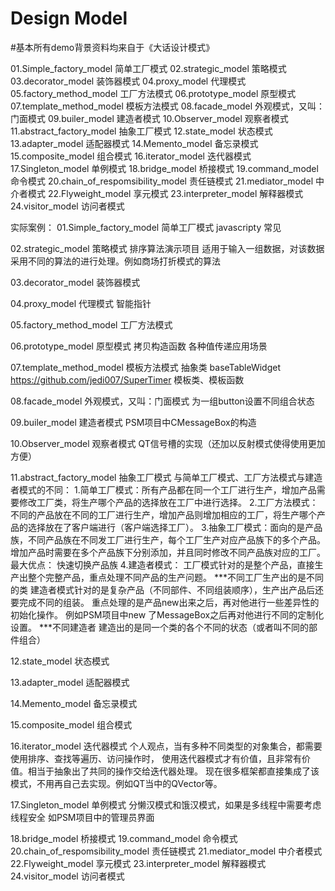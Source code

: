 # Design Model

#基本所有demo背景资料均来自于《大话设计模式》

01.Simple_factory_model           简单工厂模式
02.strategic_model                策略模式
03.decorator_model                装饰器模式
04.proxy_model                    代理模式
05.factory_method_model           工厂方法模式
06.prototype_model                原型模式
07.template_method_model          模板方法模式
08.facade_model                   外观模式，又叫：门面模式
09.builer_model                   建造者模式
10.Observer_model                 观察者模式
11.abstract_factory_model         抽象工厂模式
12.state_model                    状态模式
13.adapter_model                  适配器模式
14.Memento_model                  备忘录模式
15.composite_model                组合模式
16.iterator_model                 迭代器模式
17.Singleton_model                单例模式
18.bridge_model                   桥接模式
19.command_model                  命令模式
20.chain_of_respomsibility_model  责任链模式
21.mediator_model                 中介者模式
22.Flyweight_model                享元模式
23.interpreter_model              解释器模式
24.visitor_model                  访问者模式


实际案例：
01.Simple_factory_model  简单工厂模式
	javascripty 常见
	
02.strategic_model       策略模式
	排序算法演示项目
	适用于输入一组数据，对该数据采用不同的算法的进行处理。例如商场打折模式的算法
	
03.decorator_model       装饰器模式

04.proxy_model           代理模式
	智能指针

05.factory_method_model  工厂方法模式

06.prototype_model       原型模式
	拷贝构造函数
	各种值传递应用场景
	
07.template_method_model 模板方法模式
	抽象类
	baseTableWidget
	https://github.com/jedi007/SuperTimer
	模板类、模板函数
	
08.facade_model          外观模式，又叫：门面模式
	为一组button设置不同组合状态
	
09.builer_model          建造者模式
	PSM项目中CMessageBox的构造
	
10.Observer_model        观察者模式
	QT信号槽的实现（还加以反射模式使得使用更加方便）
	
11.abstract_factory_model 抽象工厂模式
	与简单工厂模式、工厂方法模式与建造者模式的不同：
	1.简单工厂模式：所有产品都在同一个工厂进行生产，增加产品需要修改工厂类，将生产哪个产品的选择放在工厂中进行选择。
	2.工厂方法模式：不同的产品放在不同的工厂进行生产，增加产品则增加相应的工厂，将生产哪个产品的选择放在了客户端进行（客户端选择工厂）。
	3.抽象工厂模式：面向的是产品族，不同产品族在不同发工厂进行生产，每个工厂生产对应产品族下的多个产品。
					增加产品时需要在多个产品族下分别添加，并且同时修改不同产品族对应的工厂。
					最大优点： 快速切换产品族
	4.建造者模式：  工厂模式针对的是整个产品，直接生产出整个完整产品，重点处理不同产品的生产问题。
							***不同工厂生产出的是不同的类
					建造者模式针对的是复杂产品（不同部件、不同组装顺序），生产出产品后还要完成不同的组装。
						  重点处理的是产品new出来之后，再对他进行一些差异性的初始化操作。
						  例如PSM项目中new 了MessageBox之后再对他进行不同的定制化设置。
						    ***不同建造者 建造出的是同一个类的各个不同的状态（或者叫不同的部件组合）
					
12.state_model            状态模式

13.adapter_model          适配器模式

14.Memento_model          备忘录模式

15.composite_model        组合模式

16.iterator_model         迭代器模式	
	个人观点，当有多种不同类型的对象集合，都需要使用排序、查找等遍历、访问操作时，
	使用迭代器模式才有价值，且非常有价值。相当于抽象出了共同的操作交给迭代器处理。
	现在很多框架都直接集成了该模式，不用再自己去实现。例如QT当中的QVector等。
	
17.Singleton_model        单例模式
	分懒汉模式和饿汉模式，如果是多线程中需要考虑线程安全
	如PSM项目中的管理员界面
	
18.bridge_model                   桥接模式
19.command_model                  命令模式
20.chain_of_respomsibility_model  责任链模式
21.mediator_model                 中介者模式
22.Flyweight_model                享元模式
23.interpreter_model              解释器模式
24.visitor_model                  访问者模式